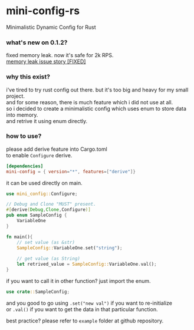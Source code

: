 # mini-config-rs
Minimalistic Dynamic Config for Rust

### what's new on 0.1.2?
fixed memory leak. now it's safe for 2k RPS.\
[memory leak issue story [FIXED]](https://github.com/zonblade/mini-config-rs/issues/1)

### why this exist?
i've tired to try rust config out there. but it's too big and heavy for my small project.\
and for some reason, there is much feature which i did not use at all.\
so i decided to create a minimalistic config which uses enum to store data into memory.\
and retrive it using enum directly.

### how to use?
please add derive feature into Cargo.toml\
to enable `Configure` derive.
```toml
[dependencies]
mini-config = { version="*", features=["derive"]}
```

it can be used directly on main.
```rs
use mini_config::Configure;

// Debug and Clone "MUST" present.
#[derive(Debug,Clone,Configure)]
pub enum SampleConfig {
    VariableOne
}

fn main(){
    // set value (as &str)
    SampleConfig::VariableOne.set("string"); 
    
    // get value (as String)
    let retrived_value = SampleConfig::VariableOne.val();
}
```
if you want to call it in other function? just import the enum.
```rs
use crate::SampleConfig;
```
and you good to go using `.set("new val")` if you want to re-initialize\
or `.val()` if you want to get the data in that particular function.



best practice? please refer to `example` folder at github repository.